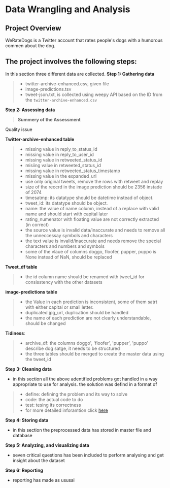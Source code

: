 
# Data Wrangling and Analysis
## Project Overview
WeRateDogs is a Twitter account that rates people's dogs with a humorous commen about the dog.
## The project involves the following steps:
In this section three different data are collected.
**Step 1: Gathering data**
> - twitter-archive-enhanced.csv, given file
> - image-predictions.tsv
> - tweet-json.txt, is collected using weepy API based on the ID from the `twitter-archive-enhanced.csv`

**Step 2: Assessing data**
> **Summery of the Assessment** 

Quality issue

**Twitter-archive-enhanced table**
> - missing value in reply_to_status_id
> - missing value in reply_to_user_id
> - missing value in retweeted_status_id
> - misiing value in retweeted_status_id
> - missing value in retweeted_status_timestamp
> - missing value in the expanded_url
> - use only original tweets, remove the rows with retweet and replay
> - size of the reocrd in the image prediction should be 2356 instade of 2074
> - timesatmp: its datatype should be datetime instead of object.
> - tweet_id: its datatype should be object.
> - name: the value of name column, instead of a replace with valid name and should start with capital later
> - rating_numenator with floating value are not correctly extracted (in correct)
> - the source value is invalid data/inaccurate and needs to remove all the unneccessay symbols and characters
> - the text value is invalid/inaccurate and needs remove the special characters and numbers and symbols
> - some of the vlaue of columns doggo, floofer, pupper, puppo is None instead of NaN, should be replaced

**Tweet_df table**
> - the id column name should be renamed with tweet_id for consisstency with the other datasets

**image-predictions table**
> - the Value in each prediction is inconsistent, some of them satrt with either capital or small letter.
> - duplicated jpg_url, duplication should be handled
> - the name of each prediction are not clearly understandable, should be changed

**Tidiness**:
> - archive_df: the columns doggo', 'floofer', 'pupper', 'puppo' describe dog satge, it needs to be structured
> - the three tables should be merged to create the master data using the tweet_id

**Step 3: Cleaning data**
- in this section all the above adentified problems got handled in a way appropriate to use for analysis. the solution was defind in a format of
> - define: defining the problem and its way to solve
> - code: the actual code to do
> - test: tesing its correctness
> - for more detailed inforamtion click [here](wrangle_act.ipynb)

**Step 4: Storing data**
- in this section the preprocessed data has stored in master file and database

**Step 5: Analyzing, and visualizing data**
- seven critical questions has been included to perform analysing and get insight about the dataset

**Step 6: Reporting**
- reporting has made as ususal
